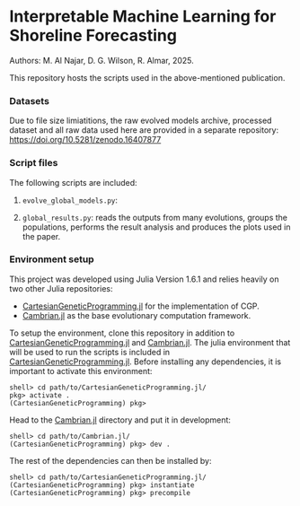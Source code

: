 # Interpretable Machine Learning for Shoreline Forecasting
Authors: M. Al Najar, D. G. Wilson, R. Almar, 2025.

This repository hosts the scripts used in the above-mentioned publication. 

### Datasets
Due to file size limiatitions, the raw evolved models archive, processed dataset and all raw data used here are provided in a separate repository: https://doi.org/10.5281/zenodo.16407877

### Script files
The following scripts are included:

1. <code>evolve_global_models.py</code>:

2. <code>global_results.py</code>: reads the outputs from many evolutions, groups the populations, performs the result analysis and produces the plots used in the paper.

### Environment setup
This project was developed using Julia Version 1.6.1 and relies heavily on two other Julia repositories:
* [CartesianGeneticProgramming.jl](https://github.com/mahmoud-al-najar/CartesianGeneticProgramming.jl) for the implementation of CGP.
* [Cambrian.jl](https://github.com/mahmoud-al-najar/Cambrian.jl) as the base evolutionary computation framework.

To setup the environment, clone this repository in addition to [CartesianGeneticProgramming.jl](https://github.com/mahmoud-al-najar/CartesianGeneticProgramming.jl) and [Cambrian.jl](https://github.com/mahmoud-al-najar/Cambrian.jl).
The julia environment that will be used to run the scripts is included in [CartesianGeneticProgramming.jl](https://github.com/mahmoud-al-najar/CartesianGeneticProgramming.jl). Before installing any dependencies, it is important to activate this environment:

```
shell> cd path/to/CartesianGeneticProgramming.jl/
pkg> activate .
(CartesianGeneticProgramming) pkg>
```

Head to the [Cambrian.jl](https://github.com/mahmoud-al-najar/Cambrian.jl) directory and put it in development:
```
shell> cd path/to/Cambrian.jl/
(CartesianGeneticProgramming) pkg> dev .
```

The rest of the dependencies can then be installed by:
```
shell> cd path/to/CartesianGeneticProgramming.jl/
(CartesianGeneticProgramming) pkg> instantiate
(CartesianGeneticProgramming) pkg> precompile
```
